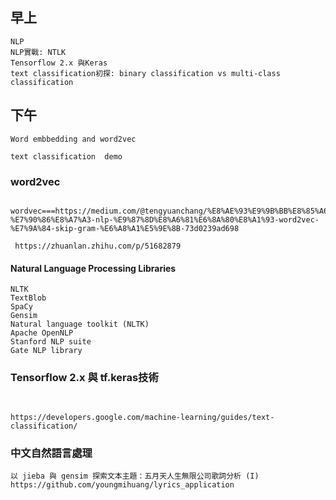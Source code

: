 ## 早上
```
NLP
NLP實戰: NTLK
Tensorflow 2.x 與Keras
text classification初探: binary classification vs multi-class classification
```
## 下午
```
Word embbedding and word2vec
 
text classification  demo
```
### word2vec
```
 wordvec===https://medium.com/@tengyuanchang/%E8%AE%93%E9%9B%BB%E8%85%A6%E8%81%BD%E6%87%82%E4%BA%BA%E8%A9%B1-%E7%90%86%E8%A7%A3-nlp-%E9%87%8D%E8%A6%81%E6%8A%80%E8%A1%93-word2vec-%E7%9A%84-skip-gram-%E6%A8%A1%E5%9E%8B-73d0239ad698
 
 https://zhuanlan.zhihu.com/p/51682879
```
#### Natural Language Processing Libraries
```
NLTK
TextBlob
SpaCy
Gensim
Natural language toolkit (NLTK)
Apache OpenNLP
Stanford NLP suite
Gate NLP library
```
### Tensorflow 2.x 與 tf.keras技術
```

```
##
```
https://developers.google.com/machine-learning/guides/text-classification/
```
### 中文自然語言處理
```
以 jieba 與 gensim 探索文本主題：五月天人生無限公司歌詞分析 (I)
https://github.com/youngmihuang/lyrics_application
```
